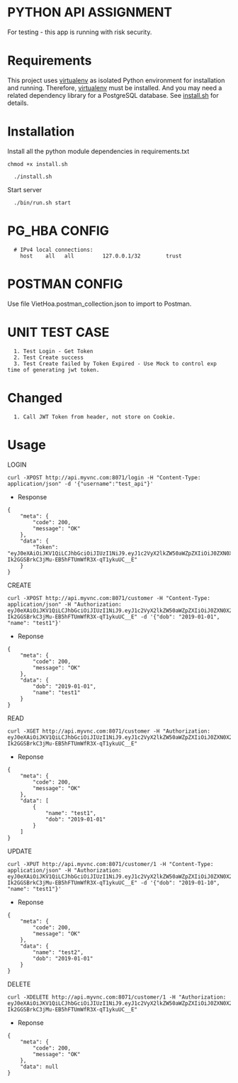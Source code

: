 PYTHON API ASSIGNMENT
===============================
For testing - this app is running with risk security.

Requirements
============
This project uses [virtualenv](https://virtualenv.pypa.io/en/stable/) as isolated Python environment for installation and running. Therefore, [virtualenv](https://virtualenv.pypa.io/en/stable/) must be installed. And you may need a related dependency library for a PostgreSQL database. See [install.sh](https://github.com/ziwon/falcon-rest-api/blob/master/install.sh) for details.


Installation
============

Install all the python module dependencies in requirements.txt

```
chmod +x install.sh
```

```
  ./install.sh
```

Start server

```
  ./bin/run.sh start
```

PG_HBA CONFIG
=====
```
  # IPv4 local connections:
    host    all   all         127.0.0.1/32        trust
```

POSTMAN CONFIG
=====
Use file VietHoa.postman_collection.json to import to Postman.

UNIT TEST CASE
=====
```
  1. Test Login - Get Token
  2. Test Create success
  3. Test Create failed by Token Expired - Use Mock to control exp time of generating jwt token.
```

Changed
=====
```
  1. Call JWT Token from header, not store on Cookie.
```

Usage
=====

LOGIN
```shell
curl -XPOST http://api.myvnc.com:8071/login -H "Content-Type: application/json" -d '{"username":"test_api"}'
```

- Response
```
{
    "meta": {
        "code": 200,
        "message": "OK"
    },
    "data": {
        "Token": "eyJ0eXAiOiJKV1QiLCJhbGciOiJIUzI1NiJ9.eyJ1c2VyX2lkZW50aWZpZXIiOiJ0ZXN0X2FwaSIsImV4cCI6MTU2MjA1NjAxNH0.pI-Ik2GGSBrkC3jMu-EB5hFTUmWfR3X-qT1ykuUC__E"
    }
}
```




CREATE
```shell
curl -XPOST http://api.myvnc.com:8071/customer -H "Content-Type: application/json" -H "Authorization: eyJ0eXAiOiJKV1QiLCJhbGciOiJIUzI1NiJ9.eyJ1c2VyX2lkZW50aWZpZXIiOiJ0ZXN0X2FwaSIsImV4cCI6MTU2MjA1NjAxNH0.pI-Ik2GGSBrkC3jMu-EB5hFTUmWfR3X-qT1ykuUC__E" -d '{"dob": "2019-01-01", "name": "test1"}'
```

- Reponse
```
{
    "meta": {
        "code": 200,
        "message": "OK"
    },
    "data": {
        "dob": "2019-01-01",
        "name": "test1"
    }
}
```




READ

```shell
curl -XGET http://api.myvnc.com:8071/customer -H "Authorization: eyJ0eXAiOiJKV1QiLCJhbGciOiJIUzI1NiJ9.eyJ1c2VyX2lkZW50aWZpZXIiOiJ0ZXN0X2FwaSIsImV4cCI6MTU2MjA1NjAxNH0.pI-Ik2GGSBrkC3jMu-EB5hFTUmWfR3X-qT1ykuUC__E"
```

- Reponse

```
{
    "meta": {
        "code": 200,
        "message": "OK"
    },
    "data": [
        {
            "name": "test1",
            "dob": "2019-01-01"
        }
    ]
}

```



UPDATE
```shell
curl -XPUT http://api.myvnc.com:8071/customer/1 -H "Content-Type: application/json" -H "Authorization: eyJ0eXAiOiJKV1QiLCJhbGciOiJIUzI1NiJ9.eyJ1c2VyX2lkZW50aWZpZXIiOiJ0ZXN0X2FwaSIsImV4cCI6MTU2MjA1NjAxNH0.pI-Ik2GGSBrkC3jMu-EB5hFTUmWfR3X-qT1ykuUC__E" -d '{"dob": "2019-01-10", "name": "test1"}'
```

- Reponse
```
{
    "meta": {
        "code": 200,
        "message": "OK"
    },
    "data": {
        "name": "test2",
        "dob": "2019-01-01"
    }
}
```



DELETE
```shell
curl -XDELETE http://api.myvnc.com:8071/customer/1 -H "Authorization: eyJ0eXAiOiJKV1QiLCJhbGciOiJIUzI1NiJ9.eyJ1c2VyX2lkZW50aWZpZXIiOiJ0ZXN0X2FwaSIsImV4cCI6MTU2MjA1NjAxNH0.pI-Ik2GGSBrkC3jMu-EB5hFTUmWfR3X-qT1ykuUC__E"
```

- Reponse
```
{
    "meta": {
        "code": 200,
        "message": "OK"
    },
    "data": null
}
```
